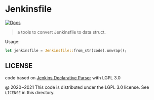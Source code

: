 # Jenkinsfile

[![Docs](https://docs.rs/jenkinsfile/badge.svg)](https://docs.rs/jenkinsfile)

> a tools to convert Jenkinsfile to data struct.

Usage:

```rust
let jenkinsfile = Jenkinsfile::from_str(code).unwrap();
```

## LICENSE

code based on [Jenkins Declarative Parser](https://github.com/rtyler/jdp) with LGPL 3.0

@ 2020~2021 This code is distributed under the LGPL 3.0 license. See `LICENSE` in this directory.
